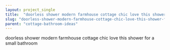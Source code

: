 ```yaml
---
layout: project_single
title:  "doorless shower modern farmhouse cottage chic love this shower for a small bathroom"
slug: "doorless-shower-modern-farmhouse-cottage-chic-love-this-shower-for-a-small-bathroom"
parent: "cottage-bathroom-ideas"
---
```

doorless shower modern farmhouse cottage chic love this shower for a small bathroom
